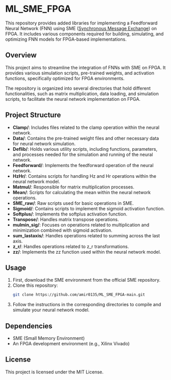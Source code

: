 # ML_SME_FPGA

This repository provides added libraries for implementing a Feedforward Neural Network (FNN) using SME ([Synchronous Message Exchange]([url](https://github.com/sme-projects/sme))) on FPGA. It includes various components required for building, simulating, and optimizing FNN models for FPGA-based implementations.

## Overview

This project aims to streamline the integration of FNNs with SME on FPGA. It provides various simulation scripts, pre-trained weights, and activation functions, specifically optimized for FPGA environments.

The repository is organized into several directories that hold different functionalities, such as matrix multiplication, data loading, and simulation scripts, to facilitate the neural network implementation on FPGA.

## Project Structure

- **Clamp/**: Includes files related to the clamp operation within the neural network.
- **Data/**: Contains the pre-trained weight files and other necessary data for neural network simulation.
- **Deflib/**: Holds various utility scripts, including functions, parameters, and processes needed for the simulation and running of the neural network.
- **Feedforward/**: Implements the feedforward operation of the neural network.
- **HzHr/**: Contains scripts for handling Hz and Hr operations within the neural network model.
- **Matmul/**: Responsible for matrix multiplication processes.
- **Mean/**: Scripts for calculating the mean within the neural network operations.
- **SME_raw/**: Raw scripts used for basic operations in SME.
- **Sigmoid/**: Contains scripts to implement the sigmoid activation function.
- **Softplus/**: Implements the softplus activation function.
- **Transpose/**: Handles matrix transpose operations.
- **mulmin_sig/**: Focuses on operations related to multiplication and minimization combined with sigmoid activation.
- **sum_lastaxis/**: Handles operations related to summing across the last axis.
- **z_r/**: Handles operations related to z_r transformations.
- **zz/**: Implements the zz function used within the neural network model.

## Usage

1. First, download the SME environment from the official SME repository.
2. Clone this repository:
   ```bash
   git clone https://github.com/amir0135/ML_SME_FPGA-main.git

3. Follow the instructions in the corresponding directories to compile and simulate your neural network model.

## Dependencies
- SME (Small Memory Environment)
- An FPGA development environment (e.g., Xilinx Vivado)

## License
This project is licensed under the MIT License. 
